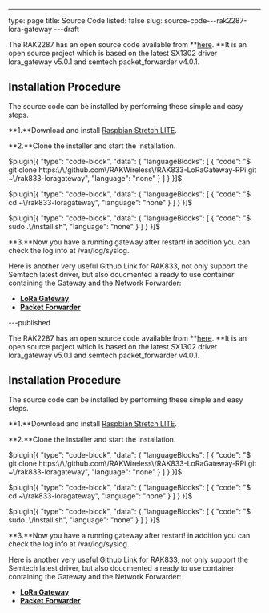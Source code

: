 ---
type: page
title: Source Code
listed: false
slug: source-code---rak2287-lora-gateway
---draft

The RAK2287 has an open source code available from **[here](https://github.com/RAKWireless/RAK833-LoRaGateway-RPi). **It is an open source project which is based on the latest SX1302 driver lora_gateway v5.0.1 and semtech packet_forwarder v4.0.1.

## Installation Procedure

The source code can be installed by performing these simple and easy steps. 

**1.**Download and install [Raspbian Stretch LITE](https://www.raspberrypi.org/downloads/raspbian/).

**2.**Clone the installer and start the installation.

$plugin[{
    "type": "code-block",
    "data": {
        "languageBlocks": [
            {
                "code": "$ git clone https:\/\/github.com\/RAKWireless\/RAK833-LoRaGateway-RPi.git ~\/rak833-loragateway",
                "language": "none"
            }
        ]
    }
}]$

$plugin[{
    "type": "code-block",
    "data": {
        "languageBlocks": [
            {
                "code": "$ cd ~\/rak833-loragateway",
                "language": "none"
            }
        ]
    }
}]$

$plugin[{
    "type": "code-block",
    "data": {
        "languageBlocks": [
            {
                "code": "$ sudo .\/install.sh",
                "language": "none"
            }
        ]
    }
}]$

**3.**Now you have a running gateway after restart! in addition you can check
the log info at /var/log/syslog.

Here is another very useful Github Link for RAK833, not only support the Semtech latest driver, but also doucmented a ready to use container containing the Gateway and the Network Forwarder:

- **[LoRa Gateway](https://github.com/Ellerbach/lora_gateway)**
- [**Packet Forwarder**](https://github.com/ellerbach/packet_forwarder)

---published

The RAK2287 has an open source code available from **[here](https://github.com/RAKWireless/RAK833-LoRaGateway-RPi). **It is an open source project which is based on the latest SX1302 driver lora_gateway v5.0.1 and semtech packet_forwarder v4.0.1.

## Installation Procedure

The source code can be installed by performing these simple and easy steps. 

**1.**Download and install [Raspbian Stretch LITE](https://www.raspberrypi.org/downloads/raspbian/).

**2.**Clone the installer and start the installation.

$plugin[{
    "type": "code-block",
    "data": {
        "languageBlocks": [
            {
                "code": "$ git clone https:\/\/github.com\/RAKWireless\/RAK833-LoRaGateway-RPi.git ~\/rak833-loragateway",
                "language": "none"
            }
        ]
    }
}]$

$plugin[{
    "type": "code-block",
    "data": {
        "languageBlocks": [
            {
                "code": "$ cd ~\/rak833-loragateway",
                "language": "none"
            }
        ]
    }
}]$

$plugin[{
    "type": "code-block",
    "data": {
        "languageBlocks": [
            {
                "code": "$ sudo .\/install.sh",
                "language": "none"
            }
        ]
    }
}]$

**3.**Now you have a running gateway after restart! in addition you can check
the log info at /var/log/syslog.

Here is another very useful Github Link for RAK833, not only support the Semtech latest driver, but also doucmented a ready to use container containing the Gateway and the Network Forwarder:

- **[LoRa Gateway](https://github.com/Ellerbach/lora_gateway)**
- [**Packet Forwarder**](https://github.com/ellerbach/packet_forwarder)

